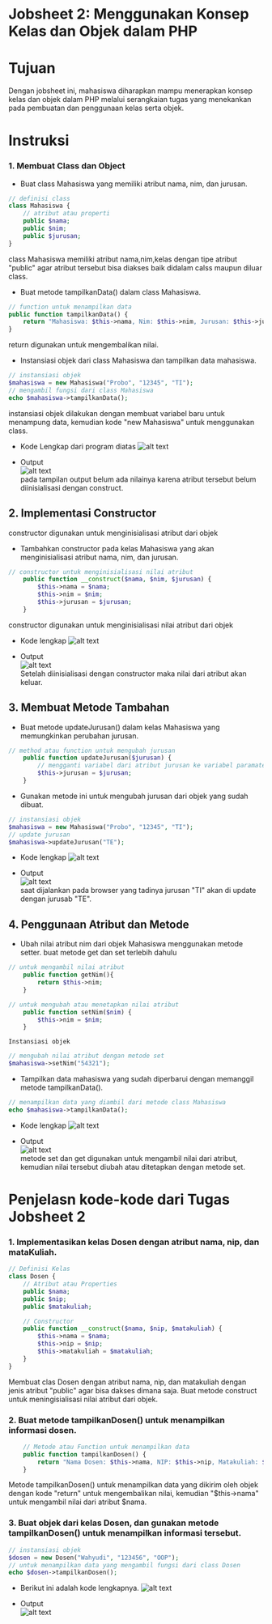 # Jobsheet 2: Menggunakan Konsep Kelas dan Objek dalam PHP
# Tujuan
Dengan jobsheet ini, mahasiswa diharapkan mampu menerapkan konsep kelas dan objek dalam PHP melalui serangkaian tugas yang menekankan pada pembuatan dan penggunaan kelas serta objek.

# Instruksi
### 1. Membuat Class dan Object
- Buat class Mahasiswa yang memiliki atribut nama, nim, dan jurusan.
```php
// definisi class
class Mahasiswa {
    // atribut atau properti
    public $nama;
    public $nim;
    public $jurusan;
}
```
class Mahasiswa memiliki atribut nama,nim,kelas dengan tipe atribut "public" agar atribut tersebut bisa diakses baik didalam calss maupun diluar class.

- Buat metode tampilkanData() dalam class Mahasiswa.
```php
// function untuk menampilkan data
public function tampilkanData() {
    return "Mahasiswa: $this->nama, Nim: $this->nim, Jurusan: $this->jurusan";
}
```
return digunakan untuk mengembalikan nilai.

- Instansiasi objek dari class Mahasiswa dan tampilkan data mahasiswa.
```php
// instansiasi objek
$mahasiswa = new Mahasiswa("Probo", "12345", "TI");
// mengambil fungsi dari class Mahasiswa
echo $mahasiswa->tampilkanData();
```
instansiasi objek dilakukan dengan membuat variabel baru untuk menampung data, kemudian kode "new Mahasiswa" untuk menggunakan class.

- Kode Lengkap dari program diatas
![alt text](https://github.com/ProboDwi/P.WEB2/blob/main/jobsheet_2/img_Jobsheet2/class%26object.png)

- Output </br>
![alt text](https://github.com/ProboDwi/P.WEB2/blob/main/jobsheet_2/img_Jobsheet2/output1.png)</br>
pada tampilan output belum ada nilainya karena atribut tersebut belum diinisialisasi dengan construct.

## 2. Implementasi Constructor
constructor digunakan untuk menginisialisasi atribut dari objek
- Tambahkan constructor pada kelas Mahasiswa yang akan menginisialisasi atribut nama, nim, dan jurusan.
```php
// constructor untuk menginisialisasi nilai atribut
    public function __construct($nama, $nim, $jurusan) {
        $this->nama = $nama;
        $this->nim = $nim;
        $this->jurusan = $jurusan;
    }
```
constructor digunakan untuk menginisialisasi nilai atribut dari objek

- Kode lengkap
![alt text](https://github.com/ProboDwi/P.WEB2/blob/main/jobsheet_2/img_Jobsheet2/constructor.png)

- Output </br>
![alt text](https://github.com/ProboDwi/P.WEB2/blob/main/jobsheet_2/img_Jobsheet2/output2.png)</br>
Setelah diinisialisasi dengan constructor maka nilai dari atribut akan keluar.

## 3. Membuat Metode Tambahan
- Buat metode updateJurusan() dalam kelas Mahasiswa yang memungkinkan perubahan jurusan.
```php
// method atau function untuk mengubah jurusan
    public function updateJurusan($jurusan) {
        // mengganti variabel dari atribut jurusan ke variabel paramater
        $this->jurusan = $jurusan;
    }
```

- Gunakan metode ini untuk mengubah jurusan dari objek yang sudah dibuat.
```php
// instansiasi objek
$mahasiswa = new Mahasiswa("Probo", "12345", "TI");
// update jurusan
$mahasiswa->updateJurusan("TE");
```

- Kode lengkap
![alt text](https://github.com/ProboDwi/P.WEB2/blob/main/jobsheet_2/img_Jobsheet2/metode.png)

- Output </br>
![alt text](https://github.com/ProboDwi/P.WEB2/blob/main/jobsheet_2/img_Jobsheet2/output3.png) </br>
saat dijalankan pada browser yang tadinya jurusan "TI" akan di update dengan jurusab "TE".

## 4. Penggunaan Atribut dan Metode
- Ubah nilai atribut nim dari objek Mahasiswa menggunakan metode setter.
  buat metode get dan set terlebih dahulu
```php
// untuk mengambil nilai atribut
    public function getNim(){
        return $this->nim;
    }

// untuk mengubah atau menetapkan nilai atribut
    public function setNim($nim) {
        $this->nim = $nim;
    }
```
    Instansiasi objek
```php
// mengubah nilai atribut dengan metode set
$mahasiswa->setNim("54321");
```

- Tampilkan data mahasiswa yang sudah diperbarui dengan memanggil metode tampilkanData().
```php
// menampilkan data yang diambil dari metode class Mahasiswa
echo $mahasiswa->tampilkanData();
```

- Kode lengkap
![alt text](https://github.com/ProboDwi/P.WEB2/blob/main/jobsheet_2/img_Jobsheet2/atribut%26method.png)

- Output </br>
![alt text](https://github.com/ProboDwi/P.WEB2/blob/main/jobsheet_2/img_Jobsheet2/output4.png) </br>
metode set dan get digunakan untuk mengambil nilai dari atribut, kemudian nilai tersebut diubah atau ditetapkan dengan metode set.

# Penjelasn kode-kode dari Tugas Jobsheet 2
### 1. Implementasikan kelas Dosen dengan atribut nama, nip, dan mataKuliah.
```php
// Definisi Kelas
class Dosen {
    // Atribut atau Properties
    public $nama;
    public $nip;
    public $matakuliah;

    // Constructor
    public function __construct($nama, $nip, $matakuliah) {
        $this->nama = $nama;
        $this->nip = $nip;
        $this->matakuliah = $matakuliah;
    }
}
```
Membuat clas Dosen dengan atribut nama, nip, dan matakuliah dengan jenis atribut "public" agar bisa dakses dimana saja. Buat metode construct untuk meningisialisasi nilai atribut dari objek.

### 2. Buat metode tampilkanDosen() untuk menampilkan informasi dosen.
```php
    // Metode atau Function untuk menampilkan data
    public function tampilkanDosen() {
        return "Nama Dosen: $this->nama, NIP: $this->nip, Matakuliah: $this->matakuliah";
    }
```
Metode tampilkanDosen() untuk menampilkan data yang dikirim oleh objek dengan kode "return" untuk mengembalikan nilai, kemudian "$this->nama" untuk mengambil nilai dari atribut $nama.

### 3. Buat objek dari kelas Dosen, dan gunakan metode tampilkanDosen() untuk menampilkan informasi tersebut.
```php
// instansiasi objek
$dosen = new Dosen("Wahyudi", "123456", "OOP");
// untuk menampilkan data yang mengambil fungsi dari class Dosen
echo $dosen->tampilkanDosen();
```

- Berikut ini adalah kode lengkapnya.
![alt text](https://github.com/ProboDwi/P.WEB2/blob/main/jobsheet_2/img_Jobsheet2/tugas.png)

- Output </br>
![alt text](https://github.com/ProboDwi/P.WEB2/blob/main/jobsheet_2/img_Jobsheet2/tugas_output.png)
